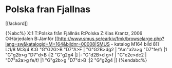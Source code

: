 # Polska fran Fjallnas

[[!ackord]]

{%abc%}
X:1
T:Polska från Fjällnäs
R:Polska
Z:Klas Krantz, 2006
O:Härjedalen
B:Jämför [[http://www.smus.se/earkiv/fmk/browselarge.php?lang=sw&katalogid=M+164&bildnr=00008|SMUS - katalog M164 bild 8]]
L:1/8
M:3/4
K:G
"G"G2G>B "D7"A>F | "G"G2B>dg2 | "Am"a2a>g "D7"fe/f/ |1 "G"g2b>g "D7"d>B :|2 "G"g2g4 |]
|: "G"d2B>d g>f | "C"e2e>dc2 | "D7"a2a>g fe/f/ |1 "G"g2b>g "D7"d>B :|2 "G"g2g4 |]
{%endabc%}

